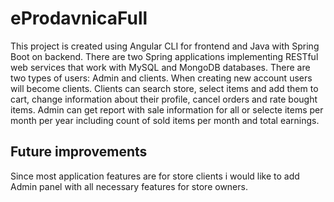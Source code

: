 # eProdavnicaFull
 This project is created using Angular CLI for frontend and Java with Spring Boot on backend.
 There are two Spring applications implementing RESTful web services that work with MySQL and MongoDB databases.
 There are two types of users: Admin and clients. When creating new account users will become clients.
 Clients can search store, select items and add them to cart, change information about their profile, cancel orders and rate bought items.
 Admin can get report with sale information for all or selecte items per month per year including count of sold items per month and total earnings.
 
 ## Future improvements
 Since most application features are for store clients i would like to add Admin panel with all necessary features for store owners.
